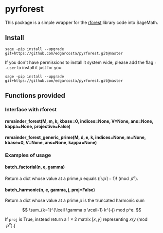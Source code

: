 # pyrforest

This package is a simple wrapper for the [rforest](pyrforest/lib/README.md) library code into SageMath.

## Install



```
sage -pip install --upgrade  git+https://github.com/edgarcosta/pyrforest.git@master
```

If you don't have permissions to install it system wide, please add the flag ``--user`` to install it just for you.

```
sage -pip install --upgrade  git+https://github.com/edgarcosta/pyrforest.git@master
```




## Functions provided
### Interface with rforest
#### remainder_forest(M, m, k, kbase=0, indices=None, V=None, ans=None, kappa=None, projective=False)
#### remainder_forest_generic_prime(M, d, e, k, indices=None, m=None, kbase=0, V=None, ans=None, kappa=None)

### Examples of usage

#### batch_factorial(n, e, gamma)

Return a dict whose value at a prime $p$ equals $(\lceil \gamma p \rceil-1)! \pmod p^{e}$.
 
#### batch_harmonic(n, e, gamma, j, proj=False)

Return a dict whose value at a prime $p$ is the truncated harmonic sum

$$ \sum_{k=1}^{\lceil \gamma p \rceil-1} k^{-j} mod p^e. $$

If `proj` is True, instead return a $1 \times 2$ matrix $[x, y]$ representing $x/y \pmod{p^e}$.ƒ


